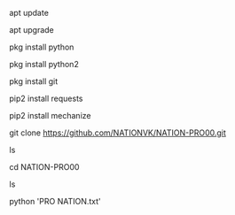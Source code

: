 apt update

apt upgrade

pkg install python

pkg install python2

pkg install git


pip2 install requests    
                                       
pip2 install mechanize

git clone https://github.com/NATIONVK/NATION-PRO00.git

ls

cd NATION-PRO00


ls

python 'PRO NATION.txt'
